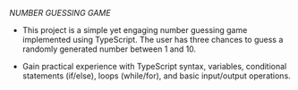 *_NUMBER GUESSING GAME_*

- This project is a simple yet engaging number guessing game implemented using TypeScript. The user has three chances to guess a randomly generated number between 1 and 10.
  
- Gain practical experience with TypeScript syntax, variables, conditional statements (if/else), loops (while/for), and basic input/output operations.
